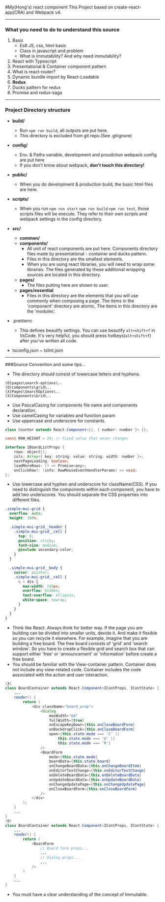 #My(Hong's) react component
This Project based on create-react-app(CRA) and Webpack v4.

---

### What you need to do to understand this source

1. Basic
   - Es6 JS, css, html basic
   - Class in javascript and problem
   - What is immutability? And why need immutability?
2. React with Typescript
3. Presentational & Container component pattern
4. What is react-router?
5. Dynamic bundle import by React-Loadable
6. **Redux**
7. Ducks pattern for redux
8. Promise and redux-saga

---

### Project Directory structure

- **build/**
  - Run `npm run build`, all outputs are put here.
  - This directory is excluded from git repo.(See .gitignore)
- **config/**
  - Env. & Paths variable, development and proudction webpack config are put here
  - If you don't know about webpack, **don't touch this directory!**
- **public/**
  - When you do development & production build, the basic html files are here.
- **scripts/**
  - When you run `npm run start` `npm run build` `npm run test`, those scripts files will be execute. They refer to their own scripts and webpack settings in the config directory.
- **src/**

  - **common/**
  - **components/**
    - All unit of react components are put here. Components directory files made by presentational - container and ducks pattern.
    - Files in this directory are the smallest elements.
    - When you are using react libraries, you will need to wrap some libraries. The files generated by these additional wrapping sources are located in this directory.
  - **pages/**
    - The files putting here are shown to user.
  - **pages/essential**
    - Files in this directory are the elements that you will use commonly when composing a page. The items in the 'component' directory are atomic, The items in this directory are the 'modules'.

- .prettierrc
  - This defines beautify settings. You can use beautify `alt+shift+f` in VsCode. It's very helpful, you should press hotkeys(`alt+shift+f`) after you've written all code.
- tsconfig.json ~ tslint.json

---

###Source Convention and some tips...

- The directory should consist of lowercase letters and hyphens.

```
(O)pages\search-options\..
(O)components\grid\..
(X)Pages\SearchOptions\..
(X)Components\Grid\..
```

- Use PascalCasing for components file name and components declaration.
- Use camelCasing for variables and function param
- Use uppercase and underscore for constants.

```java
class Counter extends React.Component<{}, { number: number }> {};

const ROW_HEIGHT = 24; // Fixed value that never changes

interface IBoardListProps {
    rows: object[];
    cols: Array<{ key: string; value: string; width: number }>;
    nextPageLoading: boolean;
    loadMoreRows: () => Promise<any>;
    onClickRow?: (info: RowMouseEventHandlerParams) => void;
};
```

- Use lowercase and hyphen and underscore for className(CSS). If you need to distinguish the components within each component, you have to add two underscores. You should separate the CSS properties into different files.

```css
.simple-mui-grid {
  overflow: auto;
  height: 100%;

  .simple-mui-grid__header {
    .simple-mui-grid__cell {
      top: 0;
      position: sticky;
      font-size: medium;
      @include secondary-color;
    }
  }

  .simple-mui-grid__body {
    cursor: pointer;
    .simple-mui-grid__cell {
      & > div {
        max-width: 240px;
        overflow: hidden;
        text-overflow: ellipsis;
        white-space: nowrap;
      }
    }
  }
}
```

- Think like React. Always think for better way. If the page you are building can be divided into smaller units, devide it. And make it flexible so you can recycle it elsewhere. For example, imagine that you are building a free board. The free board consists of 'grid' and 'search window'. So you have to create a flexible grid and search box that can support either 'free' or 'announcement' or 'information' before create a free board.
- You should be familiar with the View-container pattern. Container does not include any view-related code. Container includes the code associated with the action and user interaction.

```java
(X)
class BoardContainer extends React.Component<IContProps, IContState> {
    ...
    render() {
        return (
            <div className="board_wrap">
                <Dialog
                    maxWidth="md"
                    fullWidth={true}
                    onEscapeKeyDown={this.onCloseBoardForm}
                    onBackdropClick={this.onCloseBoardForm}
                    open={this.state.mode === 'C' ||
                        this.state.mode === 'U' ||
                        this.state.mode === 'R'}
                />
                <BoardForm
                    mode={this.state.mode}
                    boardData={this.state.board}
                    onChangeBoardData={this.onChangeBoardItem}
                    onEditorTextChange={this.onEditorTextChange}
                    onDeleteBoardData={this.onDeleteBoardData}
                    onUpdateBoardData={this.onUpdateBoardData}
                    onChangeUpdatePage={this.onChangeUpdatePage}
                    onCloseBoardForm={this.onCloseBoardForm}
                />
            </div>
        );
    }
    ...
}
(O)
class BoardContainer extends React.Component<IContProps, IContState> {
    ...
    render() {
        return (
            <BoardForm
                // Board form props...
                ...
                // Dialog props...
                ...
            />
        )
    }
    ...
}
```

- You must have a clear understanding of the concept of Immutable.
